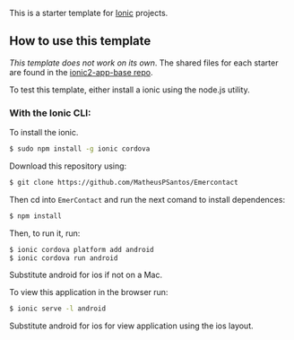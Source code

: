 This is a starter template for [Ionic](http://ionicframework.com/docs/) projects.

## How to use this template

*This template does not work on its own*. The shared files for each starter are found in the [ionic2-app-base repo](https://github.com/ionic-team/ionic2-app-base).

To test this template, either install a ionic using the node.js utility.

### With the Ionic CLI:

To install the ionic.

```bash
$ sudo npm install -g ionic cordova
```

Download this repository using:

```bash
$ git clone https://github.com/MatheusPSantos/Emercontact
```

Then cd into `EmerContact` and run the next comand to install dependences:

```bash
$ npm install
```

Then, to run it, run:

```bash
$ ionic cordova platform add android
$ ionic cordova run android
```

Substitute android for ios if not on a Mac.

To view this application in the browser run:
```bash
$ ionic serve -l android
```
Substitute android for ios for view application using the ios layout.
